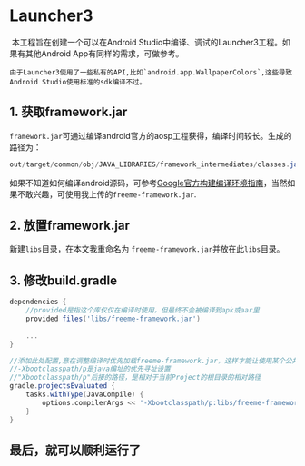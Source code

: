 # Launcher3

​        本工程旨在创建一个可以在Android Studio中编译、调试的Launcher3工程。如果有其他Android App有同样的需求，可做参考。 

 	由于Launcher3使用了一些私有的API,比如`android.app.WallpaperColors`,这些导致Android Studio使用标准的sdk编译不过。

## 1. 获取framework.jar
`framework.jar`可通过编译android官方的aosp工程获得，编译时间较长。生成的路径为：

```java
out/target/common/obj/JAVA_LIBRARIES/framework_intermediates/classes.jar
```

如果不知道如何编译android源码，可参考[Google官方构建编译环境指南](https://source.android.com/source/initializing)，当然如果不敢兴趣，可使用我上传的`freeme-framework.jar`.

## 2. 放置framework.jar
新建`libs`目录，在本文我重命名为 `freeme-framework.jar`并放在此`libs`目录。

## 3. 修改build.gradle

```groovy
dependencies {
    //provided是指这个库仅仅在编译时使用，但最终不会被编译到apk或aar里
    provided files('libs/freeme-framework.jar')
    
    ...
}

//添加此处配置,意在调整编译时优先加载freeme-framework.jar，这样才能让使用某个公共类中的私有api不会报错
//-Xbootclasspath/p是java编址的优先寻址设置
//"Xbootclasspath/p"后接的路径，是相对于当前Project的根目录的相对路径
gradle.projectsEvaluated {
    tasks.withType(JavaCompile) {
        options.compilerArgs << '-Xbootclasspath/p:libs/freeme-framework.jar'
    }
}
```

## 最后，就可以顺利运行了

